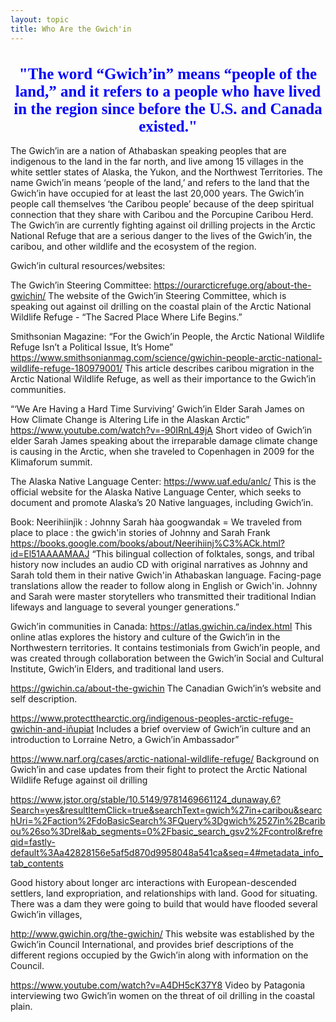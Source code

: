 ```yaml
---
layout: topic
title: Who Are the Gwich'in
---
```

<h1 style="font-size:25px;color:blue;text-align:center;font-family:'Times New Roman'"> "The word “Gwich’in” means “people of the land,” and it refers to a people who have lived in the region since before the U.S. and Canada existed."</h1>

The Gwich’in are a nation of Athabaskan speaking peoples that are indigenous to the land in the far north, and live among 15 villages in the white settler states of Alaska, the Yukon, and the Northwest Territories. The name Gwich’in means ‘people of the land,’ and refers to the land that the Gwich’in have occupied for at least the last 20,000 years. The Gwich’in people call themselves ‘the Caribou people’ because of the deep spiritual connection that they share with Caribou and the Porcupine Caribou Herd. The Gwich’in are currently fighting against oil drilling projects in the Arctic National Refuge that are a serious danger to the lives of the Gwich’in, the caribou, and other wildlife and the ecosystem of the region.

Gwich’in cultural resources/websites:

The Gwich’in Steering Committee:
https://ourarcticrefuge.org/about-the-gwichin/ 
The website of the Gwich’in Steering Committee, which is speaking out against oil drilling on the coastal plain of the Arctic National Wildlife Refuge - “The Sacred Place Where Life Begins.”

Smithsonian Magazine: “For the Gwich’in People, the Arctic National Wildlife Refuge Isn’t a Political Issue, It’s Home”
https://www.smithsonianmag.com/science/gwichin-people-arctic-national-wildlife-refuge-180979001/ 
This article describes caribou migration in the Arctic National Wildlife Refuge, as well as their importance to the Gwich’in communities.

“‘We Are Having a Hard Time Surviving’ Gwich’in Elder Sarah James on How Climate Change is Altering Life in the Alaskan Arctic”
https://www.youtube.com/watch?v=-90IRnL49jA
Short video of Gwich’in elder Sarah James speaking about the irreparable damage climate change is causing in the Arctic, when she traveled to Copenhagen in 2009 for the Klimaforum summit.

The Alaska Native Language Center:
https://www.uaf.edu/anlc/ 
This is the official website for the Alaska Native Language Center, which seeks to document and promote Alaska’s 20 Native languages, including Gwich’in.

Book: Neerihiinjìk : Johnny Sarah hàa googwandak = We traveled from place to place : the gwich'in stories of Johnny and Sarah Frank
https://books.google.com/books/about/Neerihiinj%C3%ACk.html?id=El51AAAAMAAJ 
“This bilingual collection of folktales, songs, and tribal history now includes an audio CD with original narratives as Johnny and Sarah told them in their native Gwich'in Athabaskan language. Facing-page translations allow the reader to follow along in English or Gwich'in. Johnny and Sarah were master storytellers who transmitted their traditional Indian lifeways and language to several younger generations.”

Gwich’in communities in Canada:
https://atlas.gwichin.ca/index.html
This online atlas explores the history and culture of the Gwich’in in the Northwestern territories. It contains testimonials from Gwich’in people, and was created through collaboration between the Gwich’in Social and Cultural Institute, Gwich’in Elders, and traditional land users.  

https://gwichin.ca/about-the-gwichin 
The Canadian Gwich’in’s website and self description. 

https://www.protectthearctic.org/indigenous-peoples-arctic-refuge-gwichin-and-iñupiat 
Includes a brief overview of Gwich’in culture and an introduction to Lorraine Netro, a Gwich’in Ambassador”

https://www.narf.org/cases/arctic-national-wildlife-refuge/ 
Background on Gwich’in and case updates from their fight to protect the Arctic National Wildlife Refuge against oil drilling

https://www.jstor.org/stable/10.5149/9781469661124_dunaway.6?Search=yes&resultItemClick=true&searchText=gwich%27in+caribou&searchUri=%2Faction%2FdoBasicSearch%3FQuery%3Dgwich%2527in%2Bcaribou%26so%3Drel&ab_segments=0%2Fbasic_search_gsv2%2Fcontrol&refreqid=fastly-default%3Aa42828156e5af5d870d9958048a541ca&seq=4#metadata_info_tab_contents 


Good history about longer arc interactions with European-descended settlers, land expropriation, and relationships with land. Good for situating. There was a dam they were going to build that would have flooded several Gwich’in villages, 

http://www.gwichin.org/the-gwichin/
This website was established by the Gwich’in Council International, and provides brief descriptions of the different regions occupied by the Gwich’in along with information on the Council.

https://www.youtube.com/watch?v=A4DH5cK37Y8
Video by Patagonia interviewing two Gwich’in women on the threat of oil drilling in the coastal plain.
